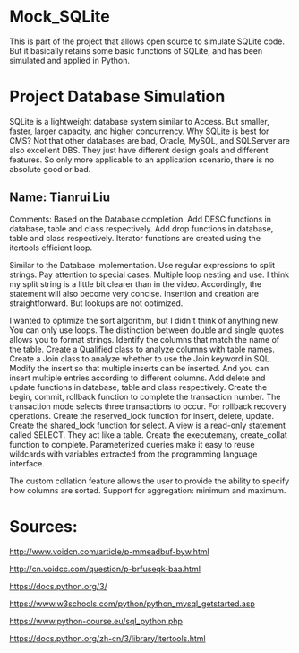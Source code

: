 # Mock_SQLite
This is part of the project that allows open source to simulate SQLite code. But it basically retains some basic functions of SQLite, and has been simulated and applied in Python.

# Project Database Simulation
SQLite is a lightweight database system similar to Access. But smaller, faster, larger capacity, and higher concurrency. Why SQLite is best for CMS? Not that other databases are bad, Oracle, MySQL, and SQLServer are also excellent DBS. They just have different design goals and different features. So only more applicable to an application scenario, there is no absolute good or bad.

## Name: Tianrui Liu

Comments: Based on the Database completion. Add DESC functions in database, table and class respectively. Add drop functions in database, table and class respectively. Iterator functions are created using the itertools efficient loop.

Similar to the Database implementation. Use regular expressions to split strings. Pay attention to special cases. Multiple loop nesting and use. I think my split string is a little bit clearer than in the video. Accordingly, the statement will also become very concise. Insertion and creation are straightforward. But lookups are not optimized.

I wanted to optimize the sort algorithm, but I didn't think of anything new. You can only use loops. The distinction between double and single quotes allows you to format strings. Identify the columns that match the name of the table. Create a Qualified class to analyze columns with table names. Create a Join class to analyze whether to use the Join keyword in SQL. Modify the insert so that multiple inserts can be inserted. And you can insert multiple entries according to different columns. Add delete and update functions in database, table and class respectively. Create the begin, commit, rollback function to complete the transaction number. The transaction mode selects three transactions to occur. For rollback recovery operations. Create the reserved_lock function for insert, delete, update. Create the shared_lock function for select. A view is a read-only statement called SELECT. They act like a table. Create the executemany, create_collat function to complete. Parameterized queries make it easy to reuse wildcards with variables extracted from the programming language interface.

The custom collation feature allows the user to provide the ability to specify how columns are sorted. Support for aggregation: minimum and maximum.

# Sources:

http://www.voidcn.com/article/p-mmeadbuf-byw.html

http://cn.voidcc.com/question/p-brfuseqk-baa.html

https://docs.python.org/3/

https://www.w3schools.com/python/python_mysql_getstarted.asp

https://www.python-course.eu/sql_python.php

https://docs.python.org/zh-cn/3/library/itertools.html